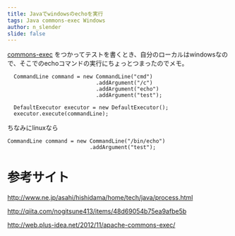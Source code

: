 ```yaml
---
title: Javaでwindowsのechoを実行
tags: Java commons-exec Windows
author: n_slender
slide: false
---
```

[commons-exec](https://commons.apache.org/proper/commons-exec/) をつかってテストを書くとき、自分のローカルはwindowsなので、そこでのechoコマンドの実行にちょっとつまったのでメモ。


```
  CommandLine command = new CommandLine("cmd")
                            .addArgument("/c")
                            .addArgument("echo")
                            .addArgument("test");

  DefaultExecutor executor = new DefaultExecutor();
  executor.execute(commandLine);
```

ちなみにlinuxなら

```
CommandLine command = new CommandLine("/bin/echo")
                          .addArgument("test");
```

# 参考サイト

http://www.ne.jp/asahi/hishidama/home/tech/java/process.html

http://qiita.com/nogitsune413/items/48d69054b75ea9afbe5b

http://web.plus-idea.net/2012/11/apache-commons-exec/

